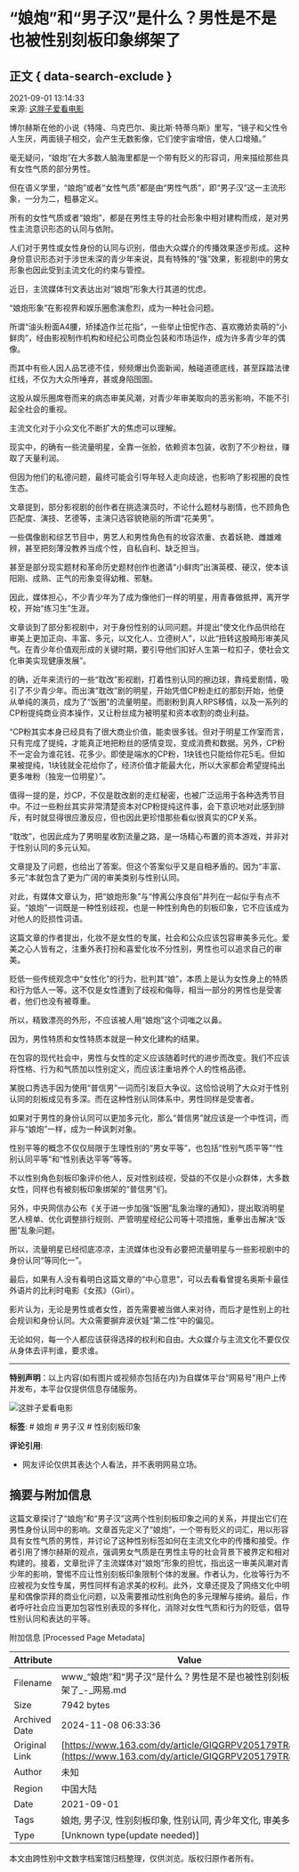 # “娘炮”和“男子汉”是什么？男性是不是也被性别刻板印象绑架了

## 正文 { data-search-exclude }


2021-09-01 13:14:33  
来源: [这胖子爱看电影](https://www.163.com/dy/media/T1469418979939.html)  

博尔赫斯在他的小说《特隆、乌克巴尔、奥比斯·特蒂乌斯》里写，“镜子和父性令人生厌，两面镜子相交，会产生无数影像，它们使宇宙增倍，使人口增殖。”

毫无疑问，“娘炮”在大多数人脑海里都是一个带有贬义的形容词，用来描绘那些具有女性气质的部分男性。

但在语义学里，“娘炮”或者“女性气质”都是由“男性气质”，即“男子汉”这一主流形象，一分为二，粗暴定义。

所有的女性气质或者“娘炮”，都是在男性主导的社会形象中相对建构而成，是对男性主流意识形态的认同与依附。

人们对于男性或女性身份的认同与识别，借由大众媒介的传播效果逐步形成。这种身份意识形态对于涉世未深的青少年来说，具有特殊的“强”效果，影视剧中的男女形象也因此受到主流文化的约束与管控。

近日，主流媒体刊文表达出对“娘炮”形象大行其道的忧虑。

“娘炮形象”在影视界和娱乐圈愈演愈烈，成为一种社会问题。

所谓“油头粉面A4腰，矫揉造作兰花指”，一些举止忸怩作态、喜欢撒娇卖萌的“小鲜肉”，经由影视制作机构和经纪公司商业包装和市场运作，成为许多青少年的偶像。

而其中有些人因人品艺德不佳，频频爆出负面新闻，触碰道德底线，甚至踩踏法律红线，不仅为大众所唾弃，甚或身陷囹圄。

这股从娱乐圈席卷而来的病态审美风潮，对青少年审美取向的恶劣影响，不能不引起全社会的重视。

主流文化对于小众文化不断扩大的焦虑可以理解。

现实中，的确有一些流量明星，全靠一张脸，依赖资本包装，收割了不少粉丝，赚取了天量利润。

但因为他们的私德问题，最终可能会引导年轻人走向歧途，也影响了影视圈的良性生态。

文章提到，部分影视剧的创作者在挑选演员时，不论什么题材与剧情，也不顾角色匹配度、演技、艺德等，主演只选容貌艳丽的所谓“花美男”。

一些偶像剧和综艺节目中，男艺人和男性角色有的妆容浓重、衣着妖艳、雌雄难辨，甚至把刻薄没教养当成个性，自私自利、缺乏担当。

甚至是部分现实题材和革命历史题材创作也邀请“小鲜肉”出演英模、硬汉，使本该阳刚、成熟、正气的形象变得幼稚、邪魅。

因此，媒体担心，不少青少年为了成为像他们一样的明星，用青春做抵押，离开学校，开始“练习生”生涯。

文章谈到了部分影视剧中，对于身份性别的认同问题。并提出“使文化作品供给在审美上更加正向、丰富、多元，以文化人、立德树人”，以此“扭转这股畸形审美风气。在青少年价值观形成的关键时期，要引导他们扣好人生第一粒扣子，使社会文化审美实现健康发展”。

的确，近年来流行的一些“耽改”影视剧，打着性别认同的擦边球，靠纯爱剧情，吸引了不少青少年。而出演“耽改”剧的明星，开始凭借CP粉走红的那刻开始，他便从单纯的演员，成为了“饭圈”的流量明星。而剧粉到真人RPS移情，以及一系列的CP粉提纯商业资本操作，又让粉丝成为被明星和资本收割的商业利益。

“CP粉其实本身已经具有了很大商业价值，能卖很多钱。但对于明星工作室而言，只有完成了提纯，才能真正地把粉丝的感情变现，变成消费和数据。另外，CP粉不一定会为谁花钱、花多少。即使是端水的CP粉，1块钱也只能给你花5毛。但如果被提纯，1块钱就全花给你了，经济价值才能最大化，所以大家都会希望提纯出更多唯粉（独宠一位明星）”。

值得一提的是，炒CP，不仅是耽改剧的走红秘密，也被广泛运用于各种选秀节目中。不过一些粉丝其实非常清楚资本对CP粉提纯这件事，会下意识地对此感到排斥，有时就显得很应激反应，但也因此更珍惜那些看似很真实的CP关系。

“耽改”，也因此成为了男明星收割流量之路，是一场精心布置的资本游戏，并非对于性别认同的多元认知。

文章提及了问题，也给出了答案。但这个答案似乎又是自相矛盾的。因为“丰富、多元”本就包含了更为广阔的审美类别与性别认同。

对此，有媒体文章认为，把“娘炮形象”与“悖离公序良俗”并列在一起似乎有点不妥。“娘炮”一词既是一种性别歧视，也是一种性别角色的刻板印象，它不应该成为对他人的贬损性词语。

这篇文章的作者提出，化妆不是女性的专属，社会和公众应该包容审美多元化。爱美之心人皆有之，注重外表打扮和喜爱化妆不分性别，男性也可以追求自己的审美。

贬低一些传统观念中“女性化”的行为，批判其“娘”，本质上是认为女性身上的特质和行为低人一等。这不仅是女性遭到了歧视和侮辱，相当一部分的男性也是受害者，他们也没有被尊重。

所以，精致漂亮的外形，不应该被人用“娘炮”这个词嗤之以鼻。

因为，男性特质和女性特质本就是一种文化建构的结果。

在包容的现代社会中，男性与女性的定义应该随着时代的进步而改变。我们不应该将性格、行为和气质加以性别定义，而应该注重培养个人的性格品德。

某脱口秀选手因为使用“普信男”一词而引发巨大争议。这恰恰说明了大众对于性别认同的刻板成见有多深。而在这种性别认同体系中，男性同样是受害者。

如果对于男性的身份认同可以更加多元化，那么“普信男”就应该是一个中性词，而非与“娘炮”一样，成为一种讽刺对象。

性别平等的概念不仅仅局限于生理性别的“男女平等”，也包括“性别气质平等”“性别认同平等”和“性别表达平等”等等。

不以性别角色刻板印象评价他人，反对性别歧视，受益的不仅是小众群体，大多数女性，同样也有被刻板印象绑架的“普信男”们。

另外，中央网信办公布《关于进一步加强“饭圈”乱象治理的通知》，提出取消明星艺人榜单、优化调整排行规则、严管明星经纪公司等十项措施，重拳出击解决“饭圈”乱象问题。

所以，流量明星已经彻底凉凉，主流媒体也没有必要把流量明星与一些影视剧中的身份认同“等同化一”。

最后，如果有人没有看明白这篇文章的“中心意思”，可以去看看曾提名奥斯卡最佳外语片的比利时电影《女孩》（Girl）。

影片认为，无论是男性或者女性，首先需要被当做人来对待，而后才是性别上的社会规训和身份认同。大众需要摒弃波伏娃“第二性”中的偏见。

无论如何，每一个人都应该获得选择的权利和自由。大众媒介与主流文化不要仅仅从身体去评判谁，要求谁。

---

**特别声明**：以上内容(如有图片或视频亦包括在内)为自媒体平台“网易号”用户上传并发布，本平台仅提供信息存储服务。

![这胖子爱看电影](https://nimg.ws.126.net/?url=http://dingyue.ws.126.net/6x1TYTShqpYLyPC2fiF2bBs1qOzXIV1NLTYNjXI1lBdLc1469418978306.jpg&thumbnail=160y160&quality=80&type=jpg)

**标签**: # 娘炮 # 男子汉 # 性别刻板印象

**评论引用**: 
- 网友评论仅供其表达个人看法，并不表明网易立场。


## 摘要与附加信息

<!-- tcd_abstract -->
这篇文章探讨了“娘炮”和“男子汉”这两个性别刻板印象之间的关系，并提出它们在男性身份认同中的影响。文章首先定义了“娘炮”，一个带有贬义的词汇，用以形容具有女性气质的男性，并讨论了这种性别标签如何在主流文化中的传播和接受。作者引用了博尔赫斯的观点，强调男女气质是在男性主导的社会背景下被界定和相对构建的。接着，文章批评了主流媒体对“娘炮”形象的担忧，指出这一审美风潮对青少年的影响，警惕不应让性别刻板印象限制个体的发展。作者认为，化妆等行为不应被视为女性专属，男性同样有追求美的权利。此外，文章还提及了网络文化中明星和偶像崇拜的商业化问题，以及需要推动性别角色的多元理解与接纳。最后，作者呼吁社会应当更加包容性别表现的多样化，消除对女性气质和行为的贬低，倡导性别认同和表达的平等。
<!-- tcd_abstract_end -->

附加信息 [Processed Page Metadata]

| Attribute       | Value                                  |
|-----------------|----------------------------------------|
| Filename        | www_“娘炮”和“男子汉”是什么？男性是不是也被性别刻板印象绑架了_-_网易.md                             |
| Size            | 7942 bytes                           |
| Archived Date   | 2024-11-08 06:33:36                             |
| Original Link   | [https://www.163.com/dy/article/GIQGRPV205179TRJ.html](https://www.163.com/dy/article/GIQGRPV205179TRJ.html)                       |
| Author          | 未知                               |
| Region          | 中国大陆                               |
| Date            | 2021-09-01                                 |
| Tags            | 娘炮, 男子汉, 性别刻板印象, 性别认同, 青少年文化, 审美多元                                 |
| Type            | [Unknown type(update needed)]                                 |
<!-- tcd_table_end -->

本文由跨性别中文数字档案馆归档整理，仅供浏览。版权归原作者所有。
